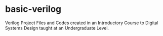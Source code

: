 # basic-verilog
Verilog Project Files and Codes created in an Introductory Course to Digital Systems Design taught at an Undergraduate Level.
